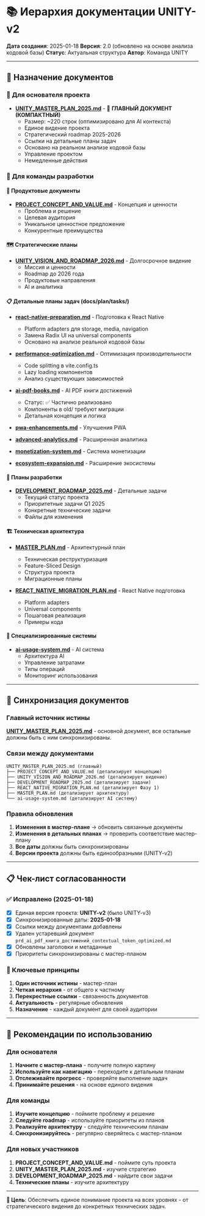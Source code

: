 # 📚 Иерархия документации UNITY-v2

**Дата создания**: 2025-01-18
**Версия**: 2.0 (обновлено на основе анализа кодовой базы)
**Статус**: Актуальная структура
**Автор**: Команда UNITY

---

## 🎯 Назначение документов

### 📖 Для основателя проекта
- **[UNITY_MASTER_PLAN_2025.md](../architecture/UNITY_MASTER_PLAN_2025.md)** - 🎯 **ГЛАВНЫЙ ДОКУМЕНТ (КОМПАКТНЫЙ)**
  - Размер: ~220 строк (оптимизировано для AI контекста)
  - Единое видение проекта
  - Стратегический roadmap 2025-2026
  - Ссылки на детальные планы задач
  - Основано на реальном анализе кодовой базы
  - Управление проектом
  - Немедленные действия

### 👥 Для команды разработки

#### 🎨 Продуктовые документы
- **[PROJECT_CONCEPT_AND_VALUE.md](./PROJECT_CONCEPT_AND_VALUE.md)** - Концепция и ценности
  - Проблема и решение
  - Целевая аудитория
  - Уникальное ценностное предложение
  - Конкурентные преимущества

#### 🗺️ Стратегические планы
- **[UNITY_VISION_AND_ROADMAP_2026.md](../architecture/UNITY_VISION_AND_ROADMAP_2026.md)** - Долгосрочное видение
  - Миссия и ценности
  - Roadmap до 2026 года
  - Продуктовые направления
  - AI и аналитика

#### 📋 Детальные планы задач (docs/plan/tasks/)
- **[react-native-preparation.md](../plan/tasks/planned/react-native-preparation.md)** - Подготовка к React Native
  - Platform adapters для storage, media, navigation
  - Замена Radix UI на universal components
  - Основано на анализе реальной кодовой базы

- **[performance-optimization.md](../plan/tasks/planned/performance-optimization.md)** - Оптимизация производительности
  - Code splitting в vite.config.ts
  - Lazy loading компонентов
  - Анализ существующих зависимостей

- **[ai-pdf-books.md](../plan/tasks/planned/ai-pdf-books.md)** - AI PDF книги достижений
  - Статус: ✅ Частично реализовано
  - Компоненты в old/ требуют миграции
  - Детальная концепция и логика

- **[pwa-enhancements.md](../plan/tasks/planned/pwa-enhancements.md)** - Улучшения PWA
- **[advanced-analytics.md](../plan/tasks/planned/advanced-analytics.md)** - Расширенная аналитика
- **[monetization-system.md](../plan/tasks/planned/monetization-system.md)** - Система монетизации
- **[ecosystem-expansion.md](../plan/tasks/planned/ecosystem-expansion.md)** - Расширение экосистемы

#### 🚀 Планы разработки
- **[DEVELOPMENT_ROADMAP_2025.md](./DEVELOPMENT_ROADMAP_2025.md)** - Детальные задачи
  - Текущий статус проекта
  - Приоритетные задачи Q1 2025
  - Конкретные технические задачи
  - Файлы для изменения

#### 🏗️ Техническая архитектура
- **[MASTER_PLAN.md](../architecture/MASTER_PLAN.md)** - Архитектурный план
  - Техническая реструктуризация
  - Feature-Sliced Design
  - Структура проекта
  - Миграционные планы

- **[REACT_NATIVE_MIGRATION_PLAN.md](../mobile/REACT_NATIVE_MIGRATION_PLAN.md)** - React Native подготовка
  - Platform adapters
  - Universal components
  - Пошаговая реализация
  - Примеры кода

#### 🤖 Специализированные системы
- **[ai-usage-system.md](../features/ai-usage-system.md)** - AI система
  - Архитектура AI
  - Управление затратами
  - Типы операций
  - Мониторинг использования

---

## 🔄 Синхронизация документов

### Главный источник истины
**[UNITY_MASTER_PLAN_2025.md](../architecture/UNITY_MASTER_PLAN_2025.md)** - основной документ, все остальные должны быть с ним синхронизированы.

### Связи между документами
```
UNITY_MASTER_PLAN_2025.md (главный)
├── PROJECT_CONCEPT_AND_VALUE.md (детализирует концепцию)
├── UNITY_VISION_AND_ROADMAP_2026.md (детализирует видение)
├── DEVELOPMENT_ROADMAP_2025.md (детализирует задачи)
├── REACT_NATIVE_MIGRATION_PLAN.md (детализирует Фазу 1)
├── MASTER_PLAN.md (детализирует архитектуру)
└── ai-usage-system.md (детализирует AI систему)
```

### Правила обновления
1. **Изменения в мастер-плане** → обновить связанные документы
2. **Изменения в детальных планах** → проверить соответствие мастер-плану
3. **Все даты** должны быть синхронизированы
4. **Версии проекта** должны быть единообразными (UNITY-v2)

---

## 📋 Чек-лист согласованности

### ✅ Исправлено (2025-01-18)
- [x] Единая версия проекта: **UNITY-v2** (было UNITY-v3)
- [x] Синхронизированные даты: **2025-01-18**
- [x] Ссылки между документами добавлены
- [x] Удален устаревший документ `prd_ai_pdf_книга_достижений_contextual_token_optimized.md`
- [x] Обновлены заголовки и метаданные
- [x] Приоритеты синхронизированы с мастер-планом

### 🎯 Ключевые принципы
1. **Один источник истины** - мастер-план
2. **Четкая иерархия** - от общего к частному
3. **Перекрестные ссылки** - связанность документов
4. **Актуальность** - регулярные обновления
5. **Назначение** - каждый документ для своей аудитории

---

## 🚀 Рекомендации по использованию

### Для основателя
1. **Начните с мастер-плана** - получите полную картину
2. **Используйте как навигацию** - переходите к детальным планам
3. **Отслеживайте прогресс** - проверяйте выполнение задач
4. **Принимайте решения** - на основе единого видения

### Для команды
1. **Изучите концепцию** - поймите проблему и решение
2. **Следуйте roadmap** - используйте приоритеты из планов
3. **Реализуйте архитектуру** - следуйте техническим планам
4. **Синхронизируйтесь** - регулярно сверяйтесь с мастер-планом

### Для новых участников
1. **PROJECT_CONCEPT_AND_VALUE.md** - поймите суть проекта
2. **UNITY_MASTER_PLAN_2025.md** - изучите стратегию
3. **DEVELOPMENT_ROADMAP_2025.md** - найдите свои задачи
4. **Технические планы** - изучите архитектуру

---

**🎯 Цель**: Обеспечить единое понимание проекта на всех уровнях - от стратегического видения до конкретных технических задач.
